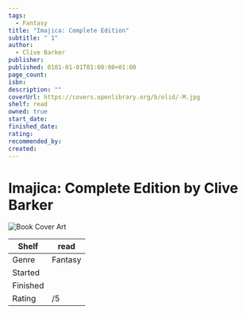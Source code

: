 ```yaml
---
tags:
  - Fantasy
title: "Imajica: Complete Edition"
subtitle: " 1"
author:
  - Clive Barker
publisher: 
published: 0101-01-01T01:00:00+01:00
page_count: 
isbn: 
description: ""
coverUrl: https://covers.openlibrary.org/b/olid/-M.jpg
shelf: read
owned: true
start_date: 
finished_date: 
rating: 
recommended_by: 
created: 
---
```


# Imajica: Complete Edition by Clive Barker

![Book Cover Art](https://covers.openlibrary.org/b/olid/-M.jpg)

| Shelf | read |
| --- | --- |
| Genre | Fantasy |
| Started |  |
| Finished |  |
| Rating | /5 |

